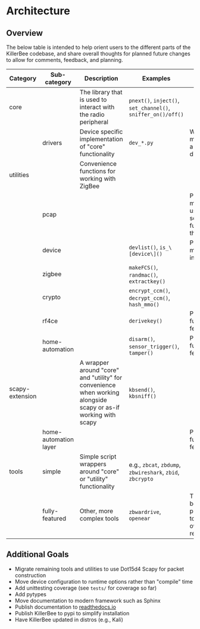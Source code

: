 # Architecture

## Overview

The below table is intended to help orient users to the different parts of the KillerBee codebase,
and share overall thoughts for planned future changes to allow for comments, feedback, and planning.

| Category | Sub-category | Description | Examples | Notes | 
| -------- | ------------ | ----------- | -------- | ----- | 
| core | | The library that is used to interact with the radio peripheral | `pnext()`, `inject()`, `set_channel()`, `sniffer_on()/off()` | |
| | drivers | Device specific implementation of "core" functionality | `dev_*.py` | Will be moved to a sub-directory. |
| utilities | | Convenience functions for working with ZigBee | | |
| | pcap | | | Plan to migrate to using scapy fully for this |
| | device | | `devlist()`, `is_\[device\]()` | Possibly move this into core |
| | zigbee | | `makeFCS()`, `randmac()`, `extractkey()` | |
| | crypto | | `encrypt_ccm()`, `decrypt_ccm()`, `hash_mmo()` | |
| | rf4ce | | `derivekey()` | Planned future features. |
| | home-automation | | `disarm()`, `sensor_trigger()`, `tamper()` | Planned future features. |
| scapy-extension | | A wrapper around "core" and "utility" for convenience when working alongside scapy or as-if working with scapy | `kbsend()`, `kbsniff()` | |
| | home-automation layer | | | Planned future features. |
| tools | simple | Simple script wrappers around "core" or "utility" functionality | e.g., `zbcat`, `zbdump`, `zbwireshark`, `zbid`, `zbcrypto` | |
| | fully-featured | Other, more complex tools | `zbwardrive`, `openear` | These will be promoted to their own repository |

## Additional Goals 

* Migrate remaining tools and utilities to use Dot15d4 Scapy for packet construction
* Move device configuration to runtime options rather than "compile" time
* Add unittesting coverage (see `tests/` for coverage so far)
* Add pytypes
* Move documentation to modern framework such as Sphinx
* Publish documentation to [readthedocs.io](https://readthedocs.io)
* Publish KillerBee to pypi to simplify installation
* Have KillerBee updated in distros (e.g., Kali)
